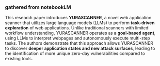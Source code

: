 
### gathered from notebookLM

This research paper introduces **YURASCANNER**, a novel web application scanner that utilizes large language models (LLMs) to perform **task-driven exploration** of web applications. Unlike traditional scanners with limited workflow understanding, YURASCANNER operates as a **goal-based agent**, using LLMs to interpret webpages and autonomously execute multi-step tasks. The authors demonstrate that this approach allows YURASCANNER to discover **deeper application states and new attack surfaces**, leading to the identification of more unique zero-day vulnerabilities compared to existing tools.

